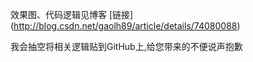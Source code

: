 效果图、代码逻辑见博客 [链接] (http://blog.csdn.net/gaolh89/article/details/74080088)

我会抽空将相关逻辑贴到GitHub上,给您带来的不便说声抱歉

